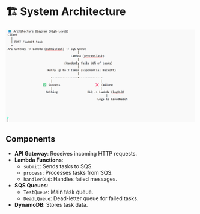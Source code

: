 
# 🏗️ System Architecture

![Architecture Diagram](./architecture.png)

## Components
- **API Gateway**: Receives incoming HTTP requests.
- **Lambda Functions**:
  - `submit`: Sends tasks to SQS.
  - `process`: Processes tasks from SQS.
  - `handlerDLQ`: Handles failed messages.
- **SQS Queues**:
  - `TestQueue`: Main task queue.
  - `DeadLQueue`: Dead-letter queue for failed tasks.
- **DynamoDB**: Stores task data.

